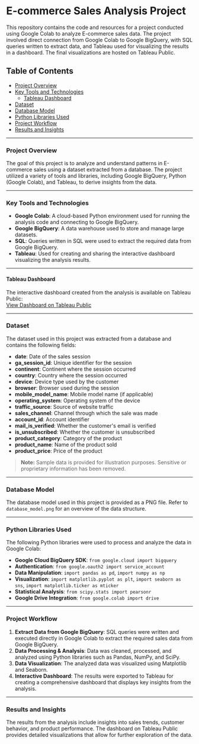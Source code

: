 # E-commerce Sales Analysis Project

This repository contains the code and resources for a project conducted using Google Colab to analyze E-commerce sales data. The project involved direct connection from Google Colab to Google BigQuery, with SQL queries written to extract data, and Tableau used for visualizing the results in a dashboard. The final visualizations are hosted on Tableau Public.

## Table of Contents
- [Project Overview](#project-overview)
- [Key Tools and Technologies](#key-tools-and-technologies)
    - [Tableau Dashboard](#tableau-dashboard)
- [Dataset](#dataset)
- [Database Model](#database-model)
- [Python Libraries Used](#python-libraries-used)
- [Project Workflow](#project-workflow)
- [Results and Insights](#results-and-insights)

---

### Project Overview

The goal of this project is to analyze and understand patterns in E-commerce sales using a dataset extracted from a database. The project utilized a variety of tools and libraries, including Google BigQuery, Python (Google Colab), and Tableau, to derive insights from the data.

---

### Key Tools and Technologies
- **Google Colab**: A cloud-based Python environment used for running the analysis code and connecting to Google BigQuery.
- **Google BigQuery**: A data warehouse used to store and manage large datasets.
- **SQL**: Queries written in SQL were used to extract the required data from Google BigQuery.
- **Tableau**: Used for creating and sharing the interactive dashboard visualizing the analysis results.

---

#### Tableau Dashboard
The interactive dashboard created from the analysis is available on Tableau Public:  
[View Dashboard on Tableau Public](https://public.tableau.com/views/SalesSessionsAnalysis/SalesSessionsAnalysis?:language=en-US&:sid=&:redirect=auth&:display_count=n&:origin=viz_share_link)

---

### Dataset
The dataset used in this project was extracted from a database and contains the following fields:
- **date**: Date of the sales session
- **ga_session_id**: Unique identifier for the session
- **continent**: Continent where the session occurred
- **country**: Country where the session occurred
- **device**: Device type used by the customer
- **browser**: Browser used during the session
- **mobile_model_name**: Mobile model name (if applicable)
- **operating_system**: Operating system of the device
- **traffic_source**: Source of website traffic
- **sales_channel**: Channel through which the sale was made
- **account_id**: Account identifier
- **mail_is_verified**: Whether the customer's email is verified
- **is_unsubscribed**: Whether the customer is unsubscribed
- **product_category**: Category of the product
- **product_name**: Name of the product sold
- **product_price**: Price of the product

> **Note:** Sample data is provided for illustration purposes. Sensitive or proprietary information has been removed.
---

### Database Model
The database model used in this project is provided as a PNG file. Refer to `database_model.png` for an overview of the data structure.

---

### Python Libraries Used
The following Python libraries were used to process and analyze the data in Google Colab:
- **Google Cloud BigQuery SDK**: `from google.cloud import bigquery`
- **Authentication**: `from google.oauth2 import service_account`
- **Data Manipulation**: `import pandas as pd`, `import numpy as np`
- **Visualization**: `import matplotlib.pyplot as plt`, `import seaborn as sns`, `import matplotlib.ticker as mticker`
- **Statistical Analysis**: `from scipy.stats import pearsonr`
- **Google Drive Integration**: `from google.colab import drive`

---

### Project Workflow
1. **Extract Data from Google BigQuery**: SQL queries were written and executed directly in Google Colab to extract the required sales data from Google BigQuery.
2. **Data Processing & Analysis**: Data was cleaned, processed, and analyzed using Python libraries such as Pandas, NumPy, and SciPy.
3. **Data Visualization**: The analyzed data was visualized using Matplotlib and Seaborn.
4. **Interactive Dashboard**: The results were exported to Tableau for creating a comprehensive dashboard that displays key insights from the analysis.

---

### Results and Insights
The results from the analysis include insights into sales trends, customer behavior, and product performance. The dashboard on Tableau Public provides detailed visualizations that allow for further exploration of the data.

